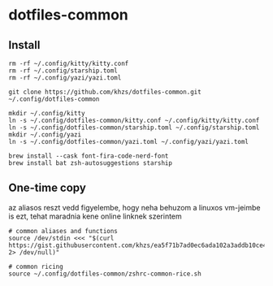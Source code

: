 # dotfiles-common

## Install

```
rm -rf ~/.config/kitty/kitty.conf
rm -rf ~/.config/starship.toml
rm -rf ~/.config/yazi/yazi.toml

git clone https://github.com/khzs/dotfiles-common.git ~/.config/dotfiles-common

mkdir ~/.config/kitty
ln -s ~/.config/dotfiles-common/kitty.conf ~/.config/kitty/kitty.conf
ln -s ~/.config/dotfiles-common/starship.toml ~/.config/starship.toml
mkdir ~/.config/yazi
ln -s ~/.config/dotfiles-common/yazi.toml ~/.config/yazi/yazi.toml

brew install --cask font-fira-code-nerd-font
brew install bat zsh-autosuggestions starship
```

## One-time copy

az aliasos reszt vedd figyelembe, hogy neha behuzom a linuxos vm-jeimbe is ezt, tehat maradnia kene online linknek szerintem

```
# common aliases and functions
source /dev/stdin <<< "$(curl https://gist.githubusercontent.com/khzs/ea5f71b7ad0ec6ada102a3addb10ce49/raw 2> /dev/null)"

# common ricing
source ~/.config/dotfiles-common/zshrc-common-rice.sh
```

